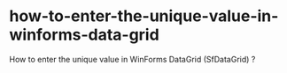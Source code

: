 # how-to-enter-the-unique-value-in-winforms-data-grid
How to enter the unique value in WinForms DataGrid (SfDataGrid) ?
